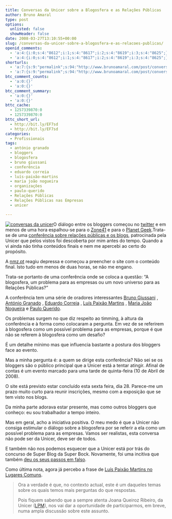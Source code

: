 ```yaml
---
title: Conversas da Unicer sobre a Blogosfera e as Relações Públicas
author: Bruno Amaral
type: post
options:
  unlisted: false
  showHeader: false
date: 2008-03-27T13:10:55+00:00
slug: /conversas-da-unicer-sobre-a-blogosfera-e-as-relacoes-publicas/
openid_comments:
  - 'a:4:{i:0;s:4:"8612";i:1;s:4:"8617";i:2;s:4:"8619";i:3;s:4:"8625";}'
  - 'a:4:{i:0;s:4:"8612";i:1;s:4:"8617";i:2;s:4:"8619";i:3;s:4:"8625";}'
shorturls:
  - 'a:7:{s:9:"permalink";s:94:"http://www.brunoamaral.com/post/conversas-da-unicer-sobre-a-blogosfera-e-as-relacoes-publicas/";s:7:"tinyurl";s:25:"http://tinyurl.com/2ylz2j";s:4:"isgd";s:17:"http://is.gd/pGMx";s:5:"bitly";s:19:"http://bit.ly/hx119";s:5:"snipr";s:22:"http://snipr.com/ev8e5";s:5:"snurl";s:22:"http://snurl.com/ev8e5";s:7:"snipurl";s:24:"http://snipurl.com/ev8e5";}'
  - 'a:7:{s:9:"permalink";s:94:"http://www.brunoamaral.com/post/conversas-da-unicer-sobre-a-blogosfera-e-as-relacoes-publicas/";s:7:"tinyurl";s:25:"http://tinyurl.com/2ylz2j";s:4:"isgd";s:17:"http://is.gd/pGMx";s:5:"bitly";s:19:"http://bit.ly/hx119";s:5:"snipr";s:22:"http://snipr.com/ev8e5";s:5:"snurl";s:22:"http://snurl.com/ev8e5";s:7:"snipurl";s:24:"http://snipurl.com/ev8e5";}'
btc_comment_counts:
  - 'a:0:{}'
  - 'a:0:{}'
btc_comment_summary:
  - 'a:0:{}'
  - 'a:0:{}'
bttc_cache:
  - 1257339870:0
  - 1257339870:0
bttc_short_url:
  - http://bit.ly/EF7sd
  - http://bit.ly/EF7sd
categories:
  - Profissionais
tags:
  - antónio granado
  - bloggers
  - blogosfera
  - bruno giussani
  - conferência
  - eduardo correia
  - luís-paixão-martins
  - maria joão nogueira
  - organizações
  - paulo-querido
  - Relações Públicas
  - Relações Públicas nas Empresas
  - unicer

---
```

[<img src="/wp-content/uploads/2008/03/blogosfera1.png" alt="conversas da unicer" class="left" />][1]O diálogo entre os bloggers começou no [twitter][2] e em menos de uma hora espalhou-se para o [Zone41][3] e para o [Planet Geek][4].Trata-se de uma [conferência sobre relações públicas e os blogs][1], patrocinada pela Unicer que pelos vistos foi descoberta por mim antes do tempo. Quando a vi ainda não tinha conteúdos finais e nem me apercebi ao certo do propósito.

A [nmz.pt][5] reagiu depressa e começou a preencher o site com o conteúdo final. Isto tudo em menos de duas horas, se não me engano.

Trata-se portanto de uma conferência onde se coloca a questão: &#8220;A blogosfera, um problema para as empresas ou um novo universo para as Relações Públicas?&#8221;

A conferência tem uma série de oradores interessantes <a href="http://giussani.typepad.com/loip/" target="_self">Bruno Giussani</a> , <a href="http://ciberjornalismo.com/pontomedia/" target="_self">António Granado</a> , <a href="http://pt.wikipedia.org/wiki/Eduardo_Correia" target="_blank">Eduardo Correia</a> , <a href="http://lpm.blogs.sapo.pt/" target="_self">Luís Paixão Martins</a> , <a href="http://jonasnuts.blogs.sapo.pt/" target="_blank">Maria João Nogueira</a> e <a href="http://pauloquerido.net/" target="_self">Paulo Querido</a>.

Os problemas surgem no que diz respeito ao timming, à altura da conferência e à forma como colocaram a pergunta. Em vez de se referirem à blogosfera como um possível problema para as empresas, porque é que não se referem à blogosfera como um desafio?

É um detalhe mínimo mas que influencia bastante a postura dos bloggers face ao evento.

Mas a minha pergunta é: a quem se dirige esta conferência? Não sei se os bloggers são o público principal que a Unicer está a tentar atingir. Afinal de contas é um evento marcado para uma tarde de quinta-feira (10 de Abril de 2008).

O site está previsto estar concluído esta sexta feira, dia 28. Parece-me um prazo muito curto para reunir inscrições, mesmo com a exposição que se tem visto nos blogs.

Da minha parte adorava estar presente, mas como outros bloggers que conheço: eu sou trabalhador a tempo inteiro.

Mas em geral, acho a iniciativa positiva. O meu medo é que a Unicer não consiga estimular o diálogo sobre a blogosfera por se referir a ela como um possível problema para as empresas. Vamos ser realistas, esta conversa não pode ser da Unicer, deve ser de todos.

E também não nos podemos esquecer que a Unicer está por trás do concurso de Super Blog da Super Bock. Novamente, foi uma incitiva que também [deu os seus passos em falso][6].

Como última nota, agora já percebo a frase de [Luís Paixão Martins no Lugares Comuns][7].

> Ora a verdade é que, no contexto actual, este é um daqueles temas sobre os quais temos mais perguntas do que respostas.
> 
> Pois fiquem sabendo que a sempre atenta Joana Queiroz Ribeiro, da Unicer ([LPM][8]), nos vai dar a oportunidade de participarmos, em breve, numa ampla discussão sobre este assunto.

 [1]: http://www.nmz.pt/unicer
 [2]: http://twitter.com
 [3]: http://zone41.info/2008/03/26/blogosfera-como-problema-para-as-empresas/
 [4]: http://www.planetgeek.org
 [5]: http://www.nmz.pt
 [6]: http://www.marketingdebusca.com/artigo/super-bock-melhores-blogs/
 [7]: http://lpm.blogs.sapo.pt/175012.html
 [8]: http://www.lpmcom.pt/main.php?pag=clientes&PHPSESSID=4e8183ebcc4f1711ee17c151834ae6db